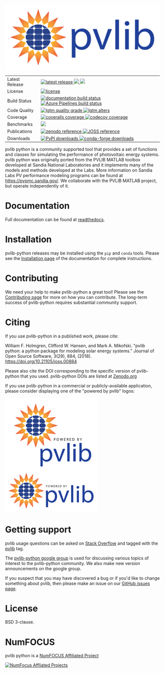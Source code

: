 <img src="docs/sphinx/source/_images/pvlib_logo_horiz.png" width="600">

<table>
<tr>
  <td>Latest Release</td>
  <td>
    <a href="https://pypi.org/project/pvlib/">
    <img src="https://img.shields.io/pypi/v/pvlib.svg" alt="latest release" />
    </a>
    <a href="https://anaconda.org/conda-forge/pvlib-python">
    <img src="https://anaconda.org/conda-forge/pvlib-python/badges/version.svg" />
    </a>
    <a href="https://anaconda.org/conda-forge/pvlib-python">
    <img src="https://anaconda.org/conda-forge/pvlib-python/badges/latest_release_date.svg" />
    </a>
</tr>
<tr>
  <td>License</td>
  <td>
    <a href="https://github.com/pvlib/pvlib-python/blob/master/LICENSE">
    <img src="https://img.shields.io/pypi/l/pvlib.svg" alt="license" />
    </a>
</td>
</tr>
<tr>
  <td>Build Status</td>
  <td>
    <a href="http://pvlib-python.readthedocs.org/en/stable/">
    <img src="https://readthedocs.org/projects/pvlib-python/badge/?version=stable" alt="documentation build status" />
    </a>
    <a href="https://dev.azure.com/solararbiter/pvlib%20python/_build/latest?definitionId=4&branchName=master">
      <img src="https://dev.azure.com/solararbiter/pvlib%20python/_apis/build/status/pvlib.pvlib-python?branchName=master" alt="Azure Pipelines build status" />
    </a>
  </td>
</tr>
<tr>
  <td>Code Quality</td>
  <td>
    <a href="https://lgtm.com/projects/g/pvlib/pvlib-python/context:python">
    <img src="https://img.shields.io/lgtm/grade/python/g/pvlib/pvlib-python.svg?logo=lgtm&logoWidth=18" alt="lgtm quality grade" />
    </a>
    <a href="https://lgtm.com/projects/g/pvlib/pvlib-python/alerts">
    <img src="https://img.shields.io/lgtm/alerts/g/pvlib/pvlib-python.svg?logo=lgtm&logoWidth=18" alt="lgtm alters" />
    </a>
  </td>
</tr>
<tr>
  <td>Coverage</td>
  <td>
    <a href="https://coveralls.io/r/pvlib/pvlib-python">
    <img src="https://img.shields.io/coveralls/pvlib/pvlib-python.svg" alt="coveralls coverage" />
    </a>
    <a href="https://codecov.io/gh/pvlib/pvlib-python">
    <img src="https://codecov.io/gh/pvlib/pvlib-python/branch/master/graph/badge.svg" alt="codecov coverage" />
    </a>
  </td>
</tr>
<tr>
  <td>Benchmarks</td>
  <td>
    <a href="https://pvlib-benchmarker.github.io/pvlib-benchmarks/">
    <img src="https://img.shields.io/badge/benchmarks-asv-lightgrey" />
    </a>
  </td>
</tr>
<tr>
  <td>Publications</td>
  <td>
    <a href="https://doi.org/10.5281/zenodo.593284">
    <img src="https://zenodo.org/badge/DOI/10.5281/zenodo.593284.svg" alt="zenodo reference">
    </a>
    <a href="http://joss.theoj.org/papers/41187535cad22dd4b076c89b72f874b1">
    <img src="http://joss.theoj.org/papers/41187535cad22dd4b076c89b72f874b1/status.svg" alt="JOSS reference" />
    </a>
  </td>
</tr>
<tr>
  <td>Downloads</td>
  <td>
    <a href="https://pypi.org/project/pvlib/">
    <img src="https://img.shields.io/pypi/dm/pvlib" alt="PyPI downloads" />
    </a>
    <a href="https://anaconda.org/conda-forge/pvlib-python">
    <img src="https://anaconda.org/conda-forge/pvlib-python/badges/downloads.svg" alt="conda-forge downloads" />
    </a>
  </td>
</tr>
</table>


pvlib python is a community supported tool that provides a set of
functions and classes for simulating the performance of photovoltaic
energy systems. pvlib python was originally ported from the PVLIB MATLAB
toolbox developed at Sandia National Laboratories and it implements many
of the models and methods developed at the Labs. More information on
Sandia Labs PV performance modeling programs can be found at
https://pvpmc.sandia.gov/. We collaborate with the PVLIB MATLAB project,
but operate independently of it.


Documentation
=============

Full documentation can be found at [readthedocs](http://pvlib-python.readthedocs.io/en/stable/).


Installation
============

pvlib-python releases may be installed using the ``pip`` and ``conda`` tools.
Please see the [Installation page](http://pvlib-python.readthedocs.io/en/stable/installation.html) of the documentation for complete instructions.


Contributing
============

We need your help to make pvlib-python a great tool!
Please see the [Contributing page](http://pvlib-python.readthedocs.io/en/stable/contributing.html) for more on how you can contribute.
The long-term success of pvlib-python requires substantial community support.


Citing
======

If you use pvlib-python in a published work, please cite:

  William F. Holmgren, Clifford W. Hansen, and Mark A. Mikofski.
  "pvlib python: a python package for modeling solar energy systems."
  Journal of Open Source Software, 3(29), 884, (2018).
  https://doi.org/10.21105/joss.00884

Please also cite the DOI corresponding to the specific version of
pvlib-python that you used. pvlib-python DOIs are listed at
[Zenodo.org](https://zenodo.org/search?page=1&size=20&q=conceptrecid:593284&all_versions&sort=-version)

If you use pvlib-python in a commercial or publicly-available application, please
consider displaying one of the "powered by pvlib" logos:

<img src="docs/sphinx/source/_images/pvlib_powered_logo_vert.png" width="300"><img src="docs/sphinx/source/_images/pvlib_powered_logo_horiz.png" width="300">

Getting support
===============

pvlib usage questions can be asked on
[Stack Overflow](http://stackoverflow.com) and tagged with
the [pvlib](http://stackoverflow.com/questions/tagged/pvlib) tag.

The [pvlib-python google group](https://groups.google.com/forum/#!forum/pvlib-python)
is used for discussing various topics of interest to the pvlib-python
community. We also make new version announcements on the google group.

If you suspect that you may have discovered a bug or if you'd like to
change something about pvlib, then please make an issue on our
[GitHub issues page](https://github.com/pvlib/pvlib-python/issues).



License
=======

BSD 3-clause.


NumFOCUS
========

pvlib python is a [NumFOCUS Affiliated Project](https://numfocus.org/sponsored-projects/affiliated-projects)

[![NumFocus Affliated Projects](https://i0.wp.com/numfocus.org/wp-content/uploads/2019/06/AffiliatedProject.png)](https://numfocus.org/sponsored-projects/affiliated-projects)
